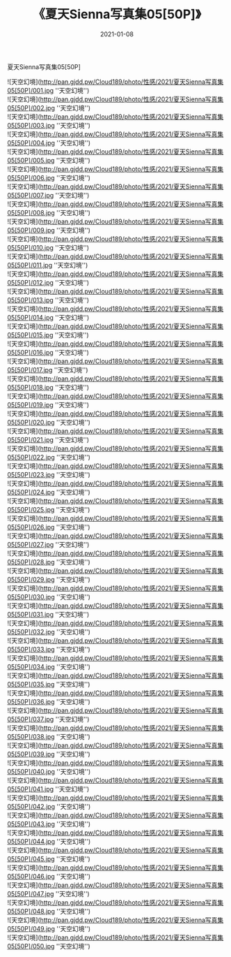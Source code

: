 ﻿---
layout: post
title:  《夏天Sienna写真集05[50P]》
date:   2021-01-08
img: http://pan.gjdd.pw/Cloud189/photo/性感/2021/夏天Sienna写真集05[50P]/000.jpg
categories: [美女, 性感, 泳衣]
---

夏天Sienna写真集05[50P]



![天空幻境](http://pan.gjdd.pw/Cloud189/photo/性感/2021/夏天Sienna写真集05[50P]/001.jpg ''天空幻境'') <br>
![天空幻境](http://pan.gjdd.pw/Cloud189/photo/性感/2021/夏天Sienna写真集05[50P]/002.jpg ''天空幻境'') <br>
![天空幻境](http://pan.gjdd.pw/Cloud189/photo/性感/2021/夏天Sienna写真集05[50P]/003.jpg ''天空幻境'') <br>
![天空幻境](http://pan.gjdd.pw/Cloud189/photo/性感/2021/夏天Sienna写真集05[50P]/004.jpg ''天空幻境'') <br>
![天空幻境](http://pan.gjdd.pw/Cloud189/photo/性感/2021/夏天Sienna写真集05[50P]/005.jpg ''天空幻境'') <br>
![天空幻境](http://pan.gjdd.pw/Cloud189/photo/性感/2021/夏天Sienna写真集05[50P]/006.jpg ''天空幻境'') <br>
![天空幻境](http://pan.gjdd.pw/Cloud189/photo/性感/2021/夏天Sienna写真集05[50P]/007.jpg ''天空幻境'') <br>
![天空幻境](http://pan.gjdd.pw/Cloud189/photo/性感/2021/夏天Sienna写真集05[50P]/008.jpg ''天空幻境'') <br>
![天空幻境](http://pan.gjdd.pw/Cloud189/photo/性感/2021/夏天Sienna写真集05[50P]/009.jpg ''天空幻境'') <br>
![天空幻境](http://pan.gjdd.pw/Cloud189/photo/性感/2021/夏天Sienna写真集05[50P]/010.jpg ''天空幻境'') <br>
![天空幻境](http://pan.gjdd.pw/Cloud189/photo/性感/2021/夏天Sienna写真集05[50P]/011.jpg ''天空幻境'') <br>
![天空幻境](http://pan.gjdd.pw/Cloud189/photo/性感/2021/夏天Sienna写真集05[50P]/012.jpg ''天空幻境'') <br>
![天空幻境](http://pan.gjdd.pw/Cloud189/photo/性感/2021/夏天Sienna写真集05[50P]/013.jpg ''天空幻境'') <br>
![天空幻境](http://pan.gjdd.pw/Cloud189/photo/性感/2021/夏天Sienna写真集05[50P]/014.jpg ''天空幻境'') <br>
![天空幻境](http://pan.gjdd.pw/Cloud189/photo/性感/2021/夏天Sienna写真集05[50P]/015.jpg ''天空幻境'') <br>
![天空幻境](http://pan.gjdd.pw/Cloud189/photo/性感/2021/夏天Sienna写真集05[50P]/016.jpg ''天空幻境'') <br>
![天空幻境](http://pan.gjdd.pw/Cloud189/photo/性感/2021/夏天Sienna写真集05[50P]/017.jpg ''天空幻境'') <br>
![天空幻境](http://pan.gjdd.pw/Cloud189/photo/性感/2021/夏天Sienna写真集05[50P]/018.jpg ''天空幻境'') <br>
![天空幻境](http://pan.gjdd.pw/Cloud189/photo/性感/2021/夏天Sienna写真集05[50P]/019.jpg ''天空幻境'') <br>
![天空幻境](http://pan.gjdd.pw/Cloud189/photo/性感/2021/夏天Sienna写真集05[50P]/020.jpg ''天空幻境'') <br>
![天空幻境](http://pan.gjdd.pw/Cloud189/photo/性感/2021/夏天Sienna写真集05[50P]/021.jpg ''天空幻境'') <br>
![天空幻境](http://pan.gjdd.pw/Cloud189/photo/性感/2021/夏天Sienna写真集05[50P]/022.jpg ''天空幻境'') <br>
![天空幻境](http://pan.gjdd.pw/Cloud189/photo/性感/2021/夏天Sienna写真集05[50P]/023.jpg ''天空幻境'') <br>
![天空幻境](http://pan.gjdd.pw/Cloud189/photo/性感/2021/夏天Sienna写真集05[50P]/024.jpg ''天空幻境'') <br>
![天空幻境](http://pan.gjdd.pw/Cloud189/photo/性感/2021/夏天Sienna写真集05[50P]/025.jpg ''天空幻境'') <br>
![天空幻境](http://pan.gjdd.pw/Cloud189/photo/性感/2021/夏天Sienna写真集05[50P]/026.jpg ''天空幻境'') <br>
![天空幻境](http://pan.gjdd.pw/Cloud189/photo/性感/2021/夏天Sienna写真集05[50P]/027.jpg ''天空幻境'') <br>
![天空幻境](http://pan.gjdd.pw/Cloud189/photo/性感/2021/夏天Sienna写真集05[50P]/028.jpg ''天空幻境'') <br>
![天空幻境](http://pan.gjdd.pw/Cloud189/photo/性感/2021/夏天Sienna写真集05[50P]/029.jpg ''天空幻境'') <br>
![天空幻境](http://pan.gjdd.pw/Cloud189/photo/性感/2021/夏天Sienna写真集05[50P]/030.jpg ''天空幻境'') <br>
![天空幻境](http://pan.gjdd.pw/Cloud189/photo/性感/2021/夏天Sienna写真集05[50P]/031.jpg ''天空幻境'') <br>
![天空幻境](http://pan.gjdd.pw/Cloud189/photo/性感/2021/夏天Sienna写真集05[50P]/032.jpg ''天空幻境'') <br>
![天空幻境](http://pan.gjdd.pw/Cloud189/photo/性感/2021/夏天Sienna写真集05[50P]/033.jpg ''天空幻境'') <br>
![天空幻境](http://pan.gjdd.pw/Cloud189/photo/性感/2021/夏天Sienna写真集05[50P]/034.jpg ''天空幻境'') <br>
![天空幻境](http://pan.gjdd.pw/Cloud189/photo/性感/2021/夏天Sienna写真集05[50P]/035.jpg ''天空幻境'') <br>
![天空幻境](http://pan.gjdd.pw/Cloud189/photo/性感/2021/夏天Sienna写真集05[50P]/036.jpg ''天空幻境'') <br>
![天空幻境](http://pan.gjdd.pw/Cloud189/photo/性感/2021/夏天Sienna写真集05[50P]/037.jpg ''天空幻境'') <br>
![天空幻境](http://pan.gjdd.pw/Cloud189/photo/性感/2021/夏天Sienna写真集05[50P]/038.jpg ''天空幻境'') <br>
![天空幻境](http://pan.gjdd.pw/Cloud189/photo/性感/2021/夏天Sienna写真集05[50P]/039.jpg ''天空幻境'') <br>
![天空幻境](http://pan.gjdd.pw/Cloud189/photo/性感/2021/夏天Sienna写真集05[50P]/040.jpg ''天空幻境'') <br>
![天空幻境](http://pan.gjdd.pw/Cloud189/photo/性感/2021/夏天Sienna写真集05[50P]/041.jpg ''天空幻境'') <br>
![天空幻境](http://pan.gjdd.pw/Cloud189/photo/性感/2021/夏天Sienna写真集05[50P]/042.jpg ''天空幻境'') <br>
![天空幻境](http://pan.gjdd.pw/Cloud189/photo/性感/2021/夏天Sienna写真集05[50P]/043.jpg ''天空幻境'') <br>
![天空幻境](http://pan.gjdd.pw/Cloud189/photo/性感/2021/夏天Sienna写真集05[50P]/044.jpg ''天空幻境'') <br>
![天空幻境](http://pan.gjdd.pw/Cloud189/photo/性感/2021/夏天Sienna写真集05[50P]/045.jpg ''天空幻境'') <br>
![天空幻境](http://pan.gjdd.pw/Cloud189/photo/性感/2021/夏天Sienna写真集05[50P]/046.jpg ''天空幻境'') <br>
![天空幻境](http://pan.gjdd.pw/Cloud189/photo/性感/2021/夏天Sienna写真集05[50P]/047.jpg ''天空幻境'') <br>
![天空幻境](http://pan.gjdd.pw/Cloud189/photo/性感/2021/夏天Sienna写真集05[50P]/048.jpg ''天空幻境'') <br>
![天空幻境](http://pan.gjdd.pw/Cloud189/photo/性感/2021/夏天Sienna写真集05[50P]/049.jpg ''天空幻境'') <br>
![天空幻境](http://pan.gjdd.pw/Cloud189/photo/性感/2021/夏天Sienna写真集05[50P]/050.jpg ''天空幻境'') <br>
